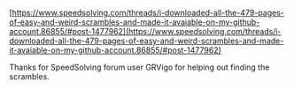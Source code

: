 [https://www.speedsolving.com/threads/i-downloaded-all-the-479-pages-of-easy-and-weird-scrambles-and-made-it-avaiable-on-my-github-account.86855/#post-1477962](https://www.speedsolving.com/threads/i-downloaded-all-the-479-pages-of-easy-and-weird-scrambles-and-made-it-avaiable-on-my-github-account.86855/#post-1477962)

Thanks for SpeedSolving forum user GRVigo for helping out finding the scrambles.
